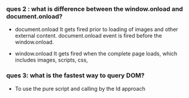 ### ques 2 : what is difference between the window.onload and document.onload?
- document.onload
It gets fired prior to loading of images and other external content. document.onload event is fired before the window.onload.

- window.onload
It gets fired when the complete page loads, which includes images, scripts, css, 



### ques 3: what is the fastest way to query DOM?
 - To use the pure script and calling by the Id approach
 